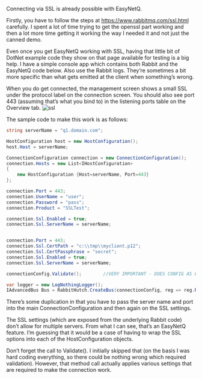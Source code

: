 Connecting via SSL is already possible with EasyNetQ.

Firstly, you have to follow the steps at https://www.rabbitmq.com/ssl.html carefully. I spent a lot of time trying to get the openssl part working and then a lot more time getting it working the way I needed it and not just the canned demo.

Even once you get EasyNetQ working with SSL, having that little bit of DotNet example code they show on that page available for testing is a big help. I have a simple console app which contains both Rabbit and the EasyNetQ code below. Also use the Rabbit logs. They’re sometimes a bit more specific than what gets emitted at the client when something’s wrong.

When you do get connected, the management screen shows a small SSL under the protocol label on the connection screen. You should also see port 443 (assuming that’s what you bind to) in the listening ports table on the Overview tab.
![ssl](https://cloud.githubusercontent.com/assets/8321491/3799065/8d6ac506-1bea-11e4-84ac-9a9d71830b2e.png)

The sample code to make this work is as follows:
```C#
string serverName = "q1.domain.com";

HostConfiguration host = new HostConfiguration();
host.Host = serverName;

ConnectionConfiguration connection = new ConnectionConfiguration();
connection.Hosts = new List<IHostConfiguration>
{
    new HostConfiguration {Host=serverName, Port=443}
};

connection.Port = 443;
connection.UserName = "user";
connection.Password = "pass";
connection.Product = "SSLTest";

connection.Ssl.Enabled = true;
connection.Ssl.ServerName = serverName;


connection.Port = 443;
connection.Ssl.CertPath = "c:\\tmp\\myclient.p12";
connection.Ssl.CertPassphrase = "secret";
connection.Ssl.Enabled = true;
connection.Ssl.ServerName = serverName;

connectionConfig.Validate();        //VERY IMPORTANT - DOES CONFIG AS WELL AS VALIDATION!

var logger = new LogNothingLogger();
IAdvancedBus Bus = RabbitHutch.CreateBus(connectionConfig, reg => reg.Register<IEasyNetQLogger>(log => logger)).Advanced;
```
There’s some duplication in that you have to pass the server name and port into the main ConnectionConfiguration and then again on the SSL settings.

The SSL settings (which are exposed from the underlying Rabbit code) don’t allow for multiple servers. From what I can see, that’s an EasyNetQ feature. I’m guessing that it would be a case of having to wrap the SSL options into each of the HostConfiguration objects.

Don’t forget the call to Validate(). I initially skipped that (on the basis I was hard coding everything, so there could be nothing wrong which required validation). However, that method call actually applies various settings that are required to make the connection work.